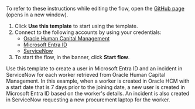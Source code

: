 To refer to these instructions while editing the flow, open the [GitHub page](https://github.com/ot4i/app-connect-templates/tree/main/resources/markdown/Create%20an%20incident%20in%20ServiceNow%20for%20each%20worker%20retrieved%20from%20Oracle%20HCM%20based%20on%20their%20joining%20date_instructions.md) (opens in a new window).

1. Click **Use this template** to start using the template.
2. Connect to the following accounts by using your credentials:
   - [Oracle Human Capital Management](https://ibm.biz/acoraclehcm)
   - [Microsoft Entra ID](https://ibm.biz/acmsazuread) 
   - [ServiceNow](https://ibm.biz/acservicenow)
3. To start the flow, in the banner, click **Start flow**.

Use this template to create a user in Microsoft Entra ID and an incident in ServiceNow for each worker retrieved from Oracle Human Capital Management. In this example, when a worker is created in Oracle HCM with a start date that is 7 days prior to the joining date, a new user is created in Microsoft Entra ID based on the worker's details. An incident is also created in ServiceNow requesting a new procurement laptop for the worker.


